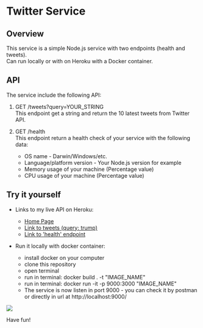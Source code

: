 # Twitter Service 

## Overview
This service is a simple Node.js service with two endpoints (health and tweets). <br>
Can run locally or with on Heroku with a Docker container.


## API	
The service include the following API:

1. GET /tweets?query=YOUR_STRING <br>
This endpoint get a string and return the 10 latest tweets from Twitter API.

2. GET /health <br>
This endpoint return a health check of your service with the following data:
	- OS name - Darwin/Windows/etc.
	- Language/platform version - Your Node.js version for example
	- Memory usage of your machine (Percentage value)
	- CPU usage of your machine (Percentage value)	

## Try it yourself
- Links to my live API on Heroku:
	- <a href="https://autodesk-assignment.herokuapp.com/"> Home Page</a>
	- <a href="https://autodesk-assignment.herokuapp.com/tweets?query=trump/"> Link to tweets (query: trump) </a>
	- <a href="https://autodesk-assignment.herokuapp.com/health/"> Link to 'health' endpoint </a>
		
- Run it locally with docker container:
	- install docker on your computer
	- clone this repository
	- open terminal
	- run in terminal: docker build . -t "IMAGE_NAME"
	- run in terminal: docker run -it -p 9000:3000 "IMAGE_NAME"
	- The service is now listen in port 9000 - you can check it by postman or directly in url at http://localhost:9000/

<a><img src="https://www.lter-europe.net/document-archive/image-gallery/albums/logos/TwitterLogo_55acee.png/image"></a>

Have fun!
